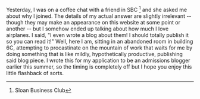 Yesterday, I was on a coffee chat with a friend in SBC [^1] and she asked me about why I joined. The details of my actual answer are slightly irrelevant -- though they may make an appearance on this website at some point or another -- but I somehow ended up talking about how much I love airplanes. I said, "I even wrote a blog about them! I should totally publish it so you can read it!" Well, here I am, sitting in an abandoned room in building 6C, attempting to procastinate on the mountain of work that waits for me by doing something that is like mildly, hypothetically productive, publishing said blog piece. I wrote this for my application to be an admissions blogger earlier this summer, so the timing is completely off but I hope you enjoy this little flashback of sorts.

[^1]: Sloan Business Club
